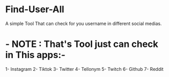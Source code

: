 # Find-User-All
A simple Tool That can check for you username in different social medias.

# - NOTE : That's Tool just can check in This apps:-

1- Instagram
2- Tiktok
3- Twitter
4- Tellonym
5- Twitch
6- Github
7- Reddit
